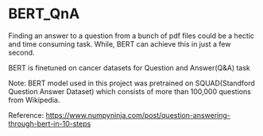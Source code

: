 # BERT_QnA

Finding an answer to a question from a bunch of pdf files could be a hectic and time consuming task. While, BERT can achieve this in just a few second.

BERT is finetuned on cancer datasets for Question and Answer(Q&A) task






Note: BERT model used in this project was pretrained on SQUAD(Standford Question Answer Dataset) which consists of more than 100,000 questions from Wikipedia.

Reference: https://www.numpyninja.com/post/question-answering-through-bert-in-10-steps
